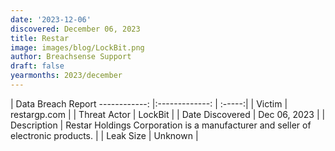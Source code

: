 ```yaml
---
date: '2023-12-06'
discovered: December 06, 2023
title: Restar
image: images/blog/LockBit.png
author: Breachsense Support
draft: false
yearmonths: 2023/december
---
```



| Data Breach Report
------------:     |:-------------:    | :-----:|
| Victim      | restargp.com      | 
| Threat Actor      | LockBit      | 
| Date Discovered      | Dec 06, 2023      | 
| Description      | Restar Holdings Corporation is a manufacturer and seller of electronic products.      | 
| Leak Size      | Unknown      | 

